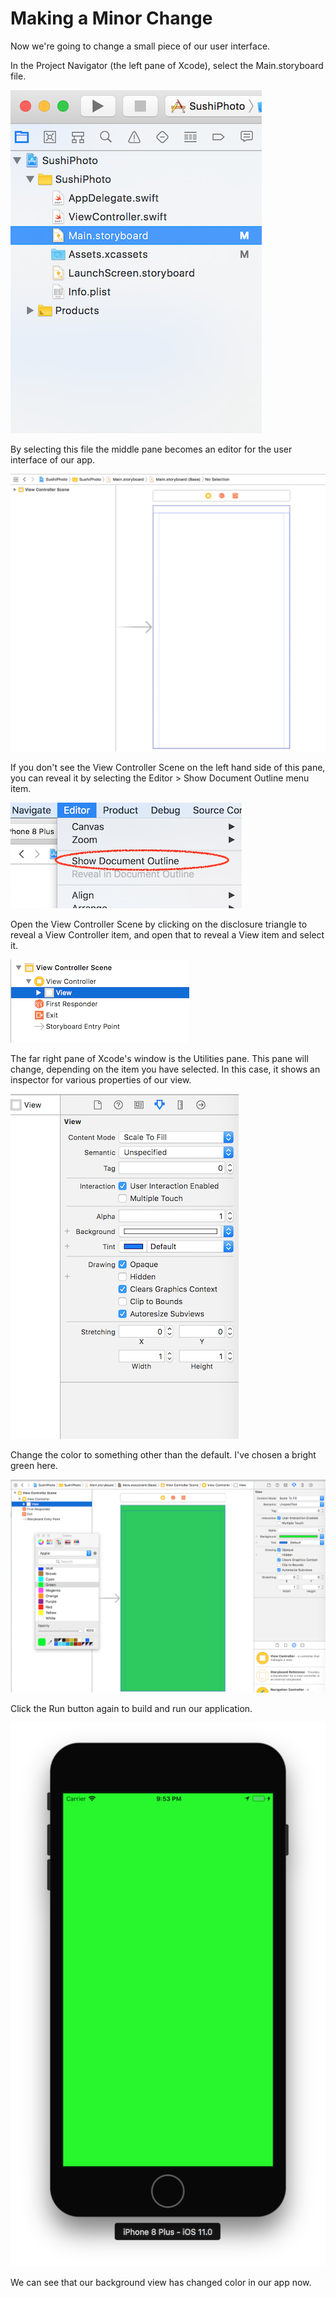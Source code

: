 # Making a Minor Change

Now we're going to change a small piece of our user interface.

In the Project Navigator \(the left pane of Xcode\), select the Main.storyboard file.

![](/en/assets/ProjectNavigator.png)

By selecting this file the middle pane becomes an editor for the user interface of our app.

![](/en/assets/InterfaceBuilder.png)

If you don't see the View Controller Scene on the left hand side of this pane, you can reveal it by selecting the Editor &gt; Show Document Outline menu item.

![](/en/assets/ShowDocumentOutline.png)

Open the View Controller Scene by clicking on the disclosure triangle to reveal a View Controller item, and open that to reveal a View item and select it.

![](/en/assets/ViewDocumentOutline.png)

The far right pane of Xcode's window is the Utilities pane. This pane will change, depending on the item you have selected. In this case, it shows an inspector for various properties of our view.

![](/en/assets/Utilities-View.png)

Change the color to something other than the default. I've chosen a bright green here.

![](/en/assets/Sushi8.png)

Click the Run button again to build and run our application.

![](/en/assets/Sushi9.png)

We can see that our background view has changed color in our app now.

